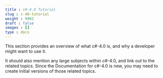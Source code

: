 ```yaml
---
title : c#-4.0 Tutorial
slug : c-40-tutorial
weight : 9982
draft : false
images : []
type : docs
---
```


This section provides an overview of what c#-4.0 is, and why a developer might want to use it.

It should also mention any large subjects within c#-4.0, and link out to the related topics.  Since the Documentation for c#-4.0 is new, you may need to create initial versions of those related topics.

